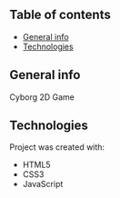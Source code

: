 ## Table of contents
* [General info](#general-info)
* [Technologies](#technologies)

## General info
Cyborg 2D Game

## Technologies
Project was created with:
* HTML5
* CSS3
* JavaScript